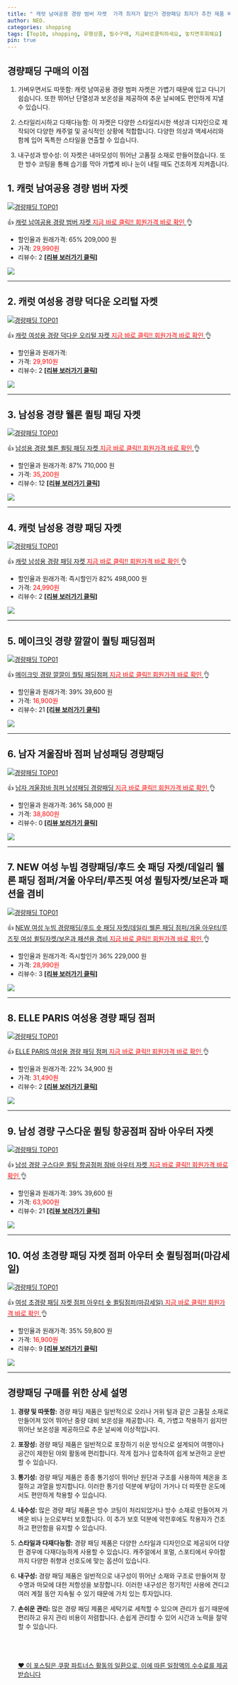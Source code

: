 ```yaml
---
title: " 캐럿 남여공용 경량 범버 자켓  가격 최저가 할인가 경량패딩 최저가 추천 제품 비교"
author: NEO.
categories: shopping
tags: [Top10, shopping, 유행상품, 필수구매, 지금바로클릭하세요, 놓치면후회해요]
pin: true
---
```

## 경량패딩 구매의 이점
1. 가벼우면서도 따뜻함: 캐럿 남여공용 경량 범퍼 자켓은 가볍기 때문에 입고 다니기 쉽습니다. 또한 뛰어난 단열성과 보온성을 제공하여 추운 날씨에도 편안하게 지낼 수 있습니다.


2. 스타일리시하고 다재다능함: 이 자켓은 다양한 스타일리시한 색상과 디자인으로 제작되어 다양한 캐주얼 및 공식적인 상황에 적합합니다. 다양한 의상과 액세서리와 함께 입어 독특한 스타일을 연출할 수 있습니다.


3. 내구성과 방수성: 이 자켓은 내마모성이 뛰어난 고품질 소재로 만들어졌습니다. 또한 방수 코팅을 통해 습기를 막아 가볍게 비나 눈이 내릴 때도 건조하게 지켜줍니다.

   

## 1.  캐럿 남여공용 경량 범버 자켓 

[![경량패딩 TOP01](https://thumbnail8.coupangcdn.com/thumbnails/remote/490x490ex/image/retail/images/2216017694578747-69c2e653-ccab-4632-bb47-b7b9403552af.jpg)](https://link.coupang.com/re/AFFSDP?lptag=AF3617701&subid=GithubCoopas&pageKey=2111546173&traceid=V0-153&itemId=3586762063&vendorItemId=71572557005)


👍 [ 캐럿 남여공용 경량 범버 자켓  <font color=red> 지금 바로 클릭!! 회원가격 바로 확인 </font> ](https://link.coupang.com/re/AFFSDP?lptag=AF3617701&subid=GithubCoopas&pageKey=2111546173&traceid=V0-153&itemId=3586762063&vendorItemId=71572557005) 👌 


- 할인율과 원래가격: 65%  209,000   원
- 가격: <span style='color:red'>29,990원</span>
- 리뷰수: 2  [**[리뷰 보러가기 클릭]**](https://link.coupang.com/re/AFFSDP?lptag=AF3617701&subid=GithubCoopas&pageKey=2111546173&traceid=V0-153&itemId=3586762063&vendorItemId=71572557005)

[![](/discount_price.png)](https://link.coupang.com/re/AFFSDP?lptag=AF3617701&subid=GithubCoopas&pageKey=2111546173&traceid=V0-153&itemId=3586762063&vendorItemId=71572557005)

---


   

## 2.  캐럿 여성용 경량 덕다운 오리털 자켓 

[![경량패딩 TOP01](https://thumbnail10.coupangcdn.com/thumbnails/remote/490x490ex/image/retail/images/7598188672585429-36834081-4dd5-4feb-88e1-dc0d79f81338.jpg)](https://link.coupang.com/re/AFFSDP?lptag=AF3617701&subid=GithubCoopas&pageKey=6059623179&traceid=V0-153&itemId=11136432287&vendorItemId=78414929918)


👍 [ 캐럿 여성용 경량 덕다운 오리털 자켓  <font color=red> 지금 바로 클릭!! 회원가격 바로 확인 </font> ](https://link.coupang.com/re/AFFSDP?lptag=AF3617701&subid=GithubCoopas&pageKey=6059623179&traceid=V0-153&itemId=11136432287&vendorItemId=78414929918) 👌 


- 할인율과 원래가격: 
- 가격: <span style='color:red'>29,910원</span>
- 리뷰수: 2  [**[리뷰 보러가기 클릭]**](https://link.coupang.com/re/AFFSDP?lptag=AF3617701&subid=GithubCoopas&pageKey=6059623179&traceid=V0-153&itemId=11136432287&vendorItemId=78414929918)

[![](/discount_price.png)](https://link.coupang.com/re/AFFSDP?lptag=AF3617701&subid=GithubCoopas&pageKey=6059623179&traceid=V0-153&itemId=11136432287&vendorItemId=78414929918)

---


   

## 3.  남성용 경량 웰론 퀼팅 패딩 자켓 

[![경량패딩 TOP01](https://thumbnail8.coupangcdn.com/thumbnails/remote/490x490ex/image/vendor_inventory/68ca/8a8bd4b0a429e0dffed63de7cb13704348598a8b484c95931d661ea8272f.jpg)](https://link.coupang.com/re/AFFSDP?lptag=AF3617701&subid=GithubCoopas&pageKey=7634511941&traceid=V0-153&itemId=20270012090&vendorItemId=87487822956)


👍 [ 남성용 경량 웰론 퀼팅 패딩 자켓  <font color=red> 지금 바로 클릭!! 회원가격 바로 확인 </font> ](https://link.coupang.com/re/AFFSDP?lptag=AF3617701&subid=GithubCoopas&pageKey=7634511941&traceid=V0-153&itemId=20270012090&vendorItemId=87487822956) 👌 


- 할인율과 원래가격: 87%  710,000   원
- 가격: <span style='color:red'>35,200원</span>
- 리뷰수: 12  [**[리뷰 보러가기 클릭]**](https://link.coupang.com/re/AFFSDP?lptag=AF3617701&subid=GithubCoopas&pageKey=7634511941&traceid=V0-153&itemId=20270012090&vendorItemId=87487822956)

[![](/discount_price.png)](https://link.coupang.com/re/AFFSDP?lptag=AF3617701&subid=GithubCoopas&pageKey=7634511941&traceid=V0-153&itemId=20270012090&vendorItemId=87487822956)

---


   

## 4.  캐럿 남성용 경량 패딩 자켓 

[![경량패딩 TOP01](https://thumbnail9.coupangcdn.com/thumbnails/remote/490x490ex/image/retail/images/2220460223953644-bc8921c0-d40f-4097-b881-ca03ba194556.jpg)](https://link.coupang.com/re/AFFSDP?lptag=AF3617701&subid=GithubCoopas&pageKey=2111547303&traceid=V0-153&itemId=3586763453&vendorItemId=71572558508)


👍 [ 캐럿 남성용 경량 패딩 자켓  <font color=red> 지금 바로 클릭!! 회원가격 바로 확인 </font> ](https://link.coupang.com/re/AFFSDP?lptag=AF3617701&subid=GithubCoopas&pageKey=2111547303&traceid=V0-153&itemId=3586763453&vendorItemId=71572558508) 👌 


- 할인율과 원래가격: 즉시할인가 82%  498,000   원
- 가격: <span style='color:red'>24,990원</span>
- 리뷰수: 2  [**[리뷰 보러가기 클릭]**](https://link.coupang.com/re/AFFSDP?lptag=AF3617701&subid=GithubCoopas&pageKey=2111547303&traceid=V0-153&itemId=3586763453&vendorItemId=71572558508)

[![](/discount_price.png)](https://link.coupang.com/re/AFFSDP?lptag=AF3617701&subid=GithubCoopas&pageKey=2111547303&traceid=V0-153&itemId=3586763453&vendorItemId=71572558508)

---


   

## 5.  메이크잇 경량 깔깔이 퀄팅 패딩점퍼 

[![경량패딩 TOP01](https://thumbnail7.coupangcdn.com/thumbnails/remote/490x490ex/image/vendor_inventory/d299/ca002c529ecc8de5f53b34d1d8347f409b9a9264667d5ad78c3b14f7917e.jpg)](https://link.coupang.com/re/AFFSDP?lptag=AF3617701&subid=GithubCoopas&pageKey=6197576163&traceid=V0-153&itemId=12276020914&vendorItemId=87501550653)


👍 [ 메이크잇 경량 깔깔이 퀄팅 패딩점퍼  <font color=red> 지금 바로 클릭!! 회원가격 바로 확인 </font> ](https://link.coupang.com/re/AFFSDP?lptag=AF3617701&subid=GithubCoopas&pageKey=6197576163&traceid=V0-153&itemId=12276020914&vendorItemId=87501550653) 👌 


- 할인율과 원래가격: 39%  39,600   원
- 가격: <span style='color:red'>16,900원</span>
- 리뷰수: 21  [**[리뷰 보러가기 클릭]**](https://link.coupang.com/re/AFFSDP?lptag=AF3617701&subid=GithubCoopas&pageKey=6197576163&traceid=V0-153&itemId=12276020914&vendorItemId=87501550653)

[![](/discount_price.png)](https://link.coupang.com/re/AFFSDP?lptag=AF3617701&subid=GithubCoopas&pageKey=6197576163&traceid=V0-153&itemId=12276020914&vendorItemId=87501550653)

---


   

## 6.  남자 겨울잠바 점퍼 남성패딩 경량패딩 

[![경량패딩 TOP01](https://thumbnail10.coupangcdn.com/thumbnails/remote/490x490ex/image/vendor_inventory/0a0f/0f9a714592e3e135fb128eb4b0e8a5cc60dab61abc31726dd1d3ebf1c7fb.JPG)](https://link.coupang.com/re/AFFSDP?lptag=AF3617701&subid=GithubCoopas&pageKey=7694068553&traceid=V0-153&itemId=20585700791&vendorItemId=87721934738)


👍 [ 남자 겨울잠바 점퍼 남성패딩 경량패딩  <font color=red> 지금 바로 클릭!! 회원가격 바로 확인 </font> ](https://link.coupang.com/re/AFFSDP?lptag=AF3617701&subid=GithubCoopas&pageKey=7694068553&traceid=V0-153&itemId=20585700791&vendorItemId=87721934738) 👌 


- 할인율과 원래가격: 36%  58,000   원
- 가격: <span style='color:red'>38,800원</span>
- 리뷰수: 0  [**[리뷰 보러가기 클릭]**](https://link.coupang.com/re/AFFSDP?lptag=AF3617701&subid=GithubCoopas&pageKey=7694068553&traceid=V0-153&itemId=20585700791&vendorItemId=87721934738)

[![](/discount_price.png)](https://link.coupang.com/re/AFFSDP?lptag=AF3617701&subid=GithubCoopas&pageKey=7694068553&traceid=V0-153&itemId=20585700791&vendorItemId=87721934738)

---


   

## 7.  NEW 여성 누빔 경량패딩/후드 숏 패딩 자켓/데일리 웰론 패딩 점퍼/겨울 아우터/루즈핏 여성 퀼팅자켓/보온과 패션을 겸비 

[![경량패딩 TOP01](https://thumbnail8.coupangcdn.com/thumbnails/remote/490x490ex/image/vendor_inventory/a2e5/591bdcbf5d84608f9cb6ad39b439dce1b3fbba7646c5ddd486c5b7334be9.jpg)](https://link.coupang.com/re/AFFSDP?lptag=AF3617701&subid=GithubCoopas&pageKey=7825721610&traceid=V0-153&itemId=21269815075&vendorItemId=88330074465)


👍 [ NEW 여성 누빔 경량패딩/후드 숏 패딩 자켓/데일리 웰론 패딩 점퍼/겨울 아우터/루즈핏 여성 퀼팅자켓/보온과 패션을 겸비  <font color=red> 지금 바로 클릭!! 회원가격 바로 확인 </font> ](https://link.coupang.com/re/AFFSDP?lptag=AF3617701&subid=GithubCoopas&pageKey=7825721610&traceid=V0-153&itemId=21269815075&vendorItemId=88330074465) 👌 


- 할인율과 원래가격: 즉시할인가 36%  229,000   원
- 가격: <span style='color:red'>28,990원</span>
- 리뷰수: 3  [**[리뷰 보러가기 클릭]**](https://link.coupang.com/re/AFFSDP?lptag=AF3617701&subid=GithubCoopas&pageKey=7825721610&traceid=V0-153&itemId=21269815075&vendorItemId=88330074465)

[![](/discount_price.png)](https://link.coupang.com/re/AFFSDP?lptag=AF3617701&subid=GithubCoopas&pageKey=7825721610&traceid=V0-153&itemId=21269815075&vendorItemId=88330074465)

---


   

## 8.  ELLE PARIS 여성용 경량 패딩 점퍼 

[![경량패딩 TOP01](https://thumbnail6.coupangcdn.com/thumbnails/remote/490x490ex/image/retail/images/1379689148863377-a6b85835-0547-4cff-84c6-79da01a17aa5.jpg)](https://link.coupang.com/re/AFFSDP?lptag=AF3617701&subid=GithubCoopas&pageKey=7432580016&traceid=V0-153&itemId=19307405374&vendorItemId=86421731808)


👍 [ ELLE PARIS 여성용 경량 패딩 점퍼  <font color=red> 지금 바로 클릭!! 회원가격 바로 확인 </font> ](https://link.coupang.com/re/AFFSDP?lptag=AF3617701&subid=GithubCoopas&pageKey=7432580016&traceid=V0-153&itemId=19307405374&vendorItemId=86421731808) 👌 


- 할인율과 원래가격: 22%  34,900   원
- 가격: <span style='color:red'>31,490원</span>
- 리뷰수: 2  [**[리뷰 보러가기 클릭]**](https://link.coupang.com/re/AFFSDP?lptag=AF3617701&subid=GithubCoopas&pageKey=7432580016&traceid=V0-153&itemId=19307405374&vendorItemId=86421731808)

[![](/discount_price.png)](https://link.coupang.com/re/AFFSDP?lptag=AF3617701&subid=GithubCoopas&pageKey=7432580016&traceid=V0-153&itemId=19307405374&vendorItemId=86421731808)

---


   

## 9.  남성 경량 구스다운 퀼팅 항공점퍼 잠바 아우터 자켓 

[![경량패딩 TOP01](https://thumbnail6.coupangcdn.com/thumbnails/remote/490x490ex/image/vendor_inventory/192d/29dfb365adc0d8f76557a406bcf8578b449d44149e01ef2a4c201dc12b92.png)](https://link.coupang.com/re/AFFSDP?lptag=AF3617701&subid=GithubCoopas&pageKey=7707152899&traceid=V0-153&itemId=20650024682&vendorItemId=87723113445)


👍 [ 남성 경량 구스다운 퀼팅 항공점퍼 잠바 아우터 자켓  <font color=red> 지금 바로 클릭!! 회원가격 바로 확인 </font> ](https://link.coupang.com/re/AFFSDP?lptag=AF3617701&subid=GithubCoopas&pageKey=7707152899&traceid=V0-153&itemId=20650024682&vendorItemId=87723113445) 👌 


- 할인율과 원래가격: 39%  39,600   원
- 가격: <span style='color:red'>63,900원</span>
- 리뷰수: 21  [**[리뷰 보러가기 클릭]**](https://link.coupang.com/re/AFFSDP?lptag=AF3617701&subid=GithubCoopas&pageKey=7707152899&traceid=V0-153&itemId=20650024682&vendorItemId=87723113445)

[![](/discount_price.png)](https://link.coupang.com/re/AFFSDP?lptag=AF3617701&subid=GithubCoopas&pageKey=7707152899&traceid=V0-153&itemId=20650024682&vendorItemId=87723113445)

---


   

## 10.  여성 초경량 패딩 자켓 점퍼 아우터 숏 퀼팅점퍼(마감세일) 

[![경량패딩 TOP01](https://thumbnail6.coupangcdn.com/thumbnails/remote/490x490ex/image/vendor_inventory/822f/16f218b9c13e2cf29f7f597c1705dc8efe7506c820ca6496cb6c3b94db64.jpg)](https://link.coupang.com/re/AFFSDP?lptag=AF3617701&subid=GithubCoopas&pageKey=7735042155&traceid=V0-153&itemId=20909899338&vendorItemId=87976876376)


👍 [ 여성 초경량 패딩 자켓 점퍼 아우터 숏 퀼팅점퍼(마감세일)  <font color=red> 지금 바로 클릭!! 회원가격 바로 확인 </font> ](https://link.coupang.com/re/AFFSDP?lptag=AF3617701&subid=GithubCoopas&pageKey=7735042155&traceid=V0-153&itemId=20909899338&vendorItemId=87976876376) 👌 


- 할인율과 원래가격: 35%  59,800   원
- 가격: <span style='color:red'>16,900원</span>
- 리뷰수: 9  [**[리뷰 보러가기 클릭]**](https://link.coupang.com/re/AFFSDP?lptag=AF3617701&subid=GithubCoopas&pageKey=7735042155&traceid=V0-153&itemId=20909899338&vendorItemId=87976876376)

[![](/discount_price.png)](https://link.coupang.com/re/AFFSDP?lptag=AF3617701&subid=GithubCoopas&pageKey=7735042155&traceid=V0-153&itemId=20909899338&vendorItemId=87976876376)

---
## 경량패딩 구매를 위한 상세 설명
1. **경량 및 따뜻함:** 경량 패딩 제품은 일반적으로 오리나 거위 털과 같은 고품질 소재로 만들어져 있어 뛰어난 중량 대비 보온성을 제공합니다. 즉, 가볍고 착용하기 쉽지만 뛰어난 보온성을 제공하므로 추운 날씨에 이상적입니다.

2. **포장성:** 경량 패딩 제품은 일반적으로 포장하기 쉬운 방식으로 설계되어 여행이나 공간이 제한된 야외 활동에 편리합니다. 작게 접거나 압축하여 쉽게 보관하고 운반할 수 있습니다.

3. **통기성:** 경량 패딩 제품은 종종 통기성이 뛰어난 원단과 구조를 사용하여 체온을 조절하고 과열을 방지합니다. 이러한 통기성 덕분에 부담이 가거나 더 따뜻한 온도에서도 편안하게 착용할 수 있습니다.

4. **내수성:** 많은 경량 패딩 제품은 방수 코팅이 처리되었거나 방수 소재로 만들어져 가벼운 비나 눈으로부터 보호합니다. 이 추가 보호 덕분에 악천후에도 착용자가 건조하고 편안함을 유지할 수 있습니다.

5. **스타일과 다재다능함:** 경량 패딩 제품은 다양한 스타일과 디자인으로 제공되어 다양한 경우에 다재다능하게 사용할 수 있습니다. 캐주얼에서 포멀, 스포티에서 우아함까지 다양한 취향과 선호도에 맞는 옵션이 있습니다.

6. **내구성:** 경량 패딩 제품은 일반적으로 내구성이 뛰어난 소재와 구조로 만들어져 장수명과 마모에 대한 저항성을 보장합니다. 이러한 내구성은 정기적인 사용에 견디고 여러 계절 동안 지속될 수 있기 때문에 가치 있는 투자입니다.

7. **손쉬운 관리:** 많은 경량 패딩 제품은 세탁기로 세척할 수 있으며 관리가 쉽기 때문에 편리하고 유지 관리 비용이 저렴합니다. 손쉽게 관리할 수 있어 시간과 노력을 절약할 수 있습니다.<br><br><br><br><br> [ ❤  이 포스팅은 쿠팡 파트너스 활동의 일환으로, 이에 따른 일정액의 수수료를 제공받습니다](https://link.coupang.com/a/bcEFyh)